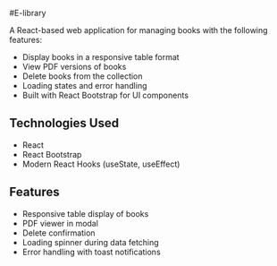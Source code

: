 #E-library

A React-based web application for managing books with the following features:

- Display books in a responsive table format
- View PDF versions of books
- Delete books from the collection
- Loading states and error handling
- Built with React Bootstrap for UI components

## Technologies Used
- React
- React Bootstrap
- Modern React Hooks (useState, useEffect)

## Features
- Responsive table display of books
- PDF viewer in modal
- Delete confirmation
- Loading spinner during data fetching
- Error handling with toast notifications
